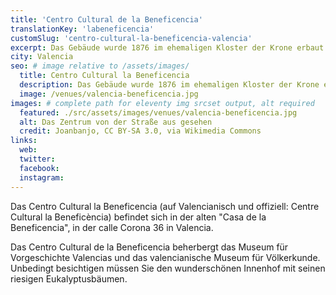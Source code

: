 ```yaml
---
title: 'Centro Cultural de la Beneficencia'
translationKey: 'labeneficencia'
customSlug: 'centro-cultural-la-beneficencia-valencia'
excerpt: Das Gebäude wurde 1876 im ehemaligen Kloster der Krone erbaut. Die Konzerte in der neobyzantinischen Kapelle beeindrucken durch ihren Klang und die Schönheit des Gebäudes.
city: Valencia
seo: # image relative to /assets/images/
  title: Centro Cultural la Beneficencia
  description: Das Gebäude wurde 1876 im ehemaligen Kloster der Krone erbaut. Die Konzerte in der neobyzantinischen Kapelle beeindrucken durch ihren Klang und die Schönheit des Gebäudes.
  image: /venues/valencia-beneficencia.jpg
images: # complete path for eleventy img srcset output, alt required
  featured: ./src/assets/images/venues/valencia-beneficencia.jpg
  alt: Das Zentrum von der Straße aus gesehen
  credit: Joanbanjo, CC BY-SA 3.0, via Wikimedia Commons
links:
  web:
  twitter:
  facebook:
  instagram:
---
```


Das Centro Cultural la Beneficencia (auf Valencianisch und offiziell: Centre Cultural la Beneficència) befindet sich in der alten "Casa de la Beneficencia", in der calle Corona 36 in Valencia.

Das Centro Cultural de la Beneficencia beherbergt das Museum für Vorgeschichte Valencias und das valencianische Museum für Völkerkunde.
Unbedingt besichtigen müssen Sie den wunderschönen Innenhof mit seinen riesigen Eukalyptusbäumen.
